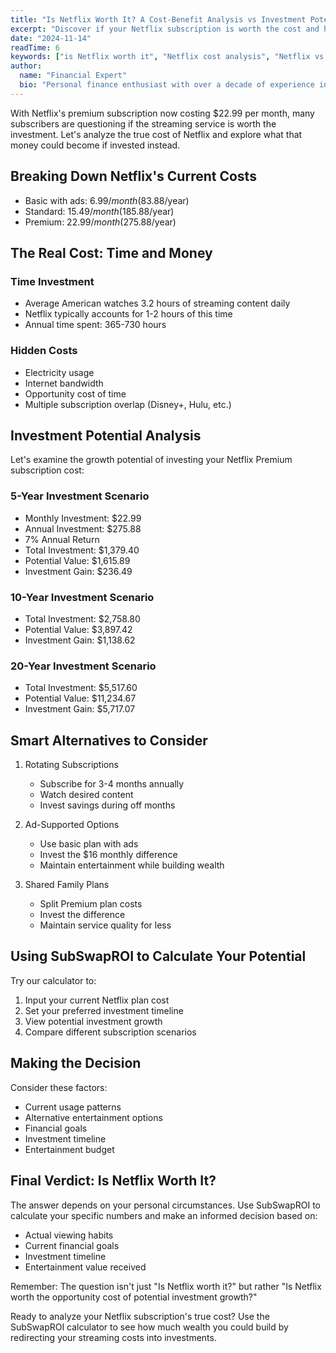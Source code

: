 ```yaml
---
title: "Is Netflix Worth It? A Cost-Benefit Analysis vs Investment Potential"
excerpt: "Discover if your Netflix subscription is worth the cost and how much wealth you could build by investing that monthly fee instead. Includes real investment calculations and alternatives."
date: "2024-11-14"
readTime: 6
keywords: ["is Netflix worth it", "Netflix cost analysis", "Netflix vs investing", "streaming service cost", "subscription ROI calculator", "cancel Netflix and invest", "subscription cost calculator", "streaming service savings"]
author:
  name: "Financial Expert"
  bio: "Personal finance enthusiast with over a decade of experience in investment and wealth management. Passionate about helping others achieve their financial goals through smart money management."
---
```


With Netflix's premium subscription now costing $22.99 per month, many subscribers are questioning if the streaming service is worth the investment. Let's analyze the true cost of Netflix and explore what that money could become if invested instead.

## Breaking Down Netflix's Current Costs

- Basic with ads: $6.99/month ($83.88/year)
- Standard: $15.49/month ($185.88/year)
- Premium: $22.99/month ($275.88/year)

## The Real Cost: Time and Money

### Time Investment
- Average American watches 3.2 hours of streaming content daily
- Netflix typically accounts for 1-2 hours of this time
- Annual time spent: 365-730 hours

### Hidden Costs
- Electricity usage
- Internet bandwidth
- Opportunity cost of time
- Multiple subscription overlap (Disney+, Hulu, etc.)

## Investment Potential Analysis

Let's examine the growth potential of investing your Netflix Premium subscription cost:

### 5-Year Investment Scenario
- Monthly Investment: $22.99
- Annual Investment: $275.88
- 7% Annual Return
- Total Investment: $1,379.40
- Potential Value: $1,615.89
- Investment Gain: $236.49

### 10-Year Investment Scenario
- Total Investment: $2,758.80
- Potential Value: $3,897.42
- Investment Gain: $1,138.62

### 20-Year Investment Scenario
- Total Investment: $5,517.60
- Potential Value: $11,234.67
- Investment Gain: $5,717.07

## Smart Alternatives to Consider

1. Rotating Subscriptions
   - Subscribe for 3-4 months annually
   - Watch desired content
   - Invest savings during off months

2. Ad-Supported Options
   - Use basic plan with ads
   - Invest the $16 monthly difference
   - Maintain entertainment while building wealth

3. Shared Family Plans
   - Split Premium plan costs
   - Invest the difference
   - Maintain service quality for less

## Using SubSwapROI to Calculate Your Potential

Try our calculator to:
1. Input your current Netflix plan cost
2. Set your preferred investment timeline
3. View potential investment growth
4. Compare different subscription scenarios

## Making the Decision

Consider these factors:
- Current usage patterns
- Alternative entertainment options
- Financial goals
- Investment timeline
- Entertainment budget

## Final Verdict: Is Netflix Worth It?

The answer depends on your personal circumstances. Use SubSwapROI to calculate your specific numbers and make an informed decision based on:
- Actual viewing habits
- Current financial goals
- Investment timeline
- Entertainment value received

Remember: The question isn't just "Is Netflix worth it?" but rather "Is Netflix worth the opportunity cost of potential investment growth?"

Ready to analyze your Netflix subscription's true cost? Use the SubSwapROI calculator to see how much wealth you could build by redirecting your streaming costs into investments.